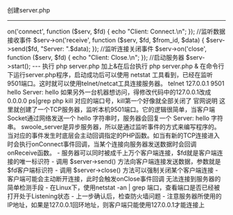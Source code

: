 创建server.php

---

<?php

//创建Server对象，监听 127.0.0.1:9501端口
$serv = new swoole_server("127.0.0.1", 9501); 

//监听连接进入事件
$serv->on('connect', function ($serv, $fd) {  
    echo "Client: Connect.\n";
});

//监听数据接收事件
$serv->on('receive', function ($serv, $fd, $from_id, $data) {
    $serv->send($fd, "Server: ".$data);
});

//监听连接关闭事件
$serv->on('close', function ($serv, $fd) {
    echo "Client: Close.\n";
});

//启动服务器
$serv->start(); 

---

执行 php server.php

加上&在后台执行  php server.php &





在命令行下运行server.php程序，启动成功后可以使用 netstat 工具看到，已经在监听9501端口。这时就可以使用telnet/netcat工具连接服务器。



telnet 127.0.0.1 9501

hello

Server: hello





如果另外一台机器想访问，得修改代码中的127.0.0.1改成0.0.0.0



ps|grep php

kill 对应的端口号，kill第一个好像就全部关闭了





官网说明



这里就创建了一个TCP服务器，监听本机9501端口。它的逻辑很简单，当客户端Socket通过网络发送一个 hello 字符串时，服务器会回复一个 Server: hello 字符串。

swoole_server是异步服务器，所以是通过监听事件的方式来编写程序的。当对应的事件发生时底层会主动回调指定的PHP函数。如当有新的TCP连接进入时会执行onConnect事件回调，当某个连接向服务器发送数据时会回调onReceive函数。

- 服务器可以同时被成千上万个客户端连接，$fd就是客户端连接的唯一标识符

- 调用 $server->send() 方法向客户端连接发送数据，参数就是$fd客户端标识符

- 调用 $server->close() 方法可以强制关闭某个客户端连接

- 客户端可能会主动断开连接，此时会触发onClose事件回调



无法连接到服务器的简单检测手段

- 在Linux下，使用netstat -an | grep 端口，查看端口是否已经被打开处于Listening状态

- 上一步确认后，检查防火墙问题

- 注意服务器所使用的IP地址，如果是127.0.0.1回环地址，则客户端只能使用127.0.0.1才能连接上

